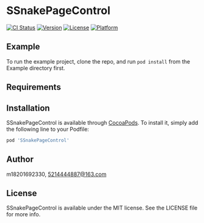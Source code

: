 # SSnakePageControl

[![CI Status](https://img.shields.io/travis/m18201692330/SSnakePageControl.svg?style=flat)](https://travis-ci.org/m18201692330/SSnakePageControl)
[![Version](https://img.shields.io/cocoapods/v/SSnakePageControl.svg?style=flat)](https://cocoapods.org/pods/SSnakePageControl)
[![License](https://img.shields.io/cocoapods/l/SSnakePageControl.svg?style=flat)](https://cocoapods.org/pods/SSnakePageControl)
[![Platform](https://img.shields.io/cocoapods/p/SSnakePageControl.svg?style=flat)](https://cocoapods.org/pods/SSnakePageControl)

## Example

To run the example project, clone the repo, and run `pod install` from the Example directory first.

## Requirements

## Installation

SSnakePageControl is available through [CocoaPods](https://cocoapods.org). To install
it, simply add the following line to your Podfile:

```ruby
pod 'SSnakePageControl'
```

## Author

m18201692330, 5214444887@163.com

## License

SSnakePageControl is available under the MIT license. See the LICENSE file for more info.

